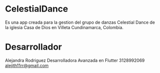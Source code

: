 # CelestialDance

Es una app creada para la gestion del grupo de danzas Celestial Dance de la iglesia Casa de Dios en Villeta Cundinamarca, Colombia.

# Desarrollador
Alejandra Rodriguez
Desarrolladora Avanzada en Flutter
3128992069
alejith11rr@gmail.com


